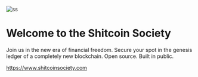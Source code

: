 ![ss](https://github.com/user-attachments/assets/f7c9919f-efd3-412f-a988-ed53d4e2b1b4)

# Welcome to the Shitcoin Society

Join us in the new era of financial freedom. Secure your spot in the genesis ledger of a completely new blockchain. Open source. Built in public.

https://www.shitcoinsociety.com
